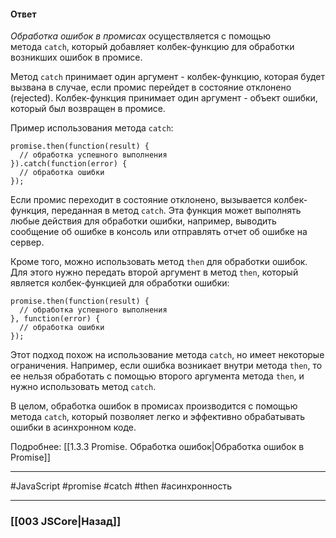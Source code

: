#### Ответ

*Обработка ошибок в промисах* осуществляется с помощью метода `catch`, который добавляет колбек-функцию для обработки возникших ошибок в промисе.

Метод `catch` принимает один аргумент - колбек-функцию, которая будет вызвана в случае, если промис перейдет в состояние отклонено (rejected). Колбек-функция принимает один аргумент - объект ошибки, который был возвращен в промисе.

Пример использования метода `catch`:

```
promise.then(function(result) {
  // обработка успешного выполнения
}).catch(function(error) {
  // обработка ошибки
});
```

Если промис переходит в состояние отклонено, вызывается колбек-функция, переданная в метод `catch`. Эта функция может выполнять любые действия для обработки ошибки, например, выводить сообщение об ошибке в консоль или отправлять отчет об ошибке на сервер.

Кроме того, можно использовать метод `then` для обработки ошибок. Для этого нужно передать второй аргумент в метод `then`, который является колбек-функцией для обработки ошибки:

```
promise.then(function(result) {
  // обработка успешного выполнения
}, function(error) {
  // обработка ошибки
});
```

Этот подход похож на использование метода `catch`, но имеет некоторые ограничения. Например, если ошибка возникает внутри метода `then`, то ее нельзя обработать с помощью второго аргумента метода `then`, и нужно использовать метод `catch`.

В целом, обработка ошибок в промисах производится с помощью метода `catch`, который позволяет легко и эффективно обрабатывать ошибки в асинхронном коде.

Подробнее: [[1.3.3 Promise. Обработка ошибок|Обработка ошибок в Promise]]

___
 #JavaScript #promise #catch #then #асинхронность 

___

### [[003 JSCore|Назад]]